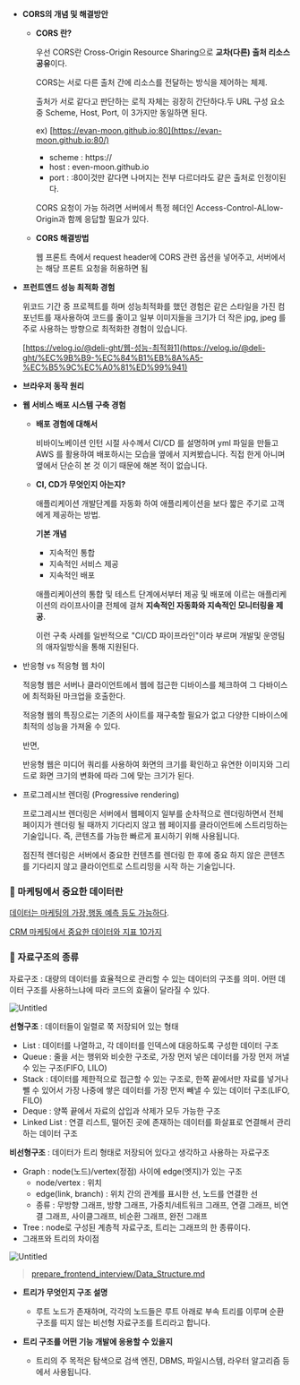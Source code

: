 - **CORS의 개념 및 해결방안**

  - **CORS 란?**

    우선 CORS란 Cross-Origin Resource Sharing으로 **교차(다른) 출처 리소스 공유**이다.

    CORS는 서로 다른 출처 간에 리소스를 전달하는 방식을 제어하는 체제.

    출처가 서로 같다고 판단하는 로직 자체는 굉장히 간단하다.두 URL 구성 요소 중 Scheme, Host, Port, 이 3가지만 동일하면 된다.

    ex) [https://evan-moon.github.io:80](https://evan-moon.github.io:80/)

    - scheme : https://
    - host : even-moon.github.io
    - port : :80이것만 같다면 나머지는 전부 다르더라도 같은 출처로 인정이된다.

    CORS 요청이 가능 하려면 서버에서 특정 헤더인 Access-Control-ALlow-Origin과 함께 응답할 필요가 있다.

  - **CORS 해결방법**

    웹 프론트 측에서 request header에 CORS 관련 옵션을 넣어주고, 서버에서는 해당 프론트 요청을 허용하면 됨

- **프런트엔드 성능 최적화 경험**

  위코드 기간 중 프로젝트를 하며 성능최적화를 했던 경험은 같은 스타일을 가진 컴포넌트를 재사용하여 코드를 줄이고 일부 이미지들을 크기가 더 작은 jpg, jpeg 를 주로 사용하는 방향으로 최적화한 경험이 있습니다.

  [https://velog.io/@deli-ght/웹-성능-최적화1](https://velog.io/@deli-ght/%EC%9B%B9-%EC%84%B1%EB%8A%A5-%EC%B5%9C%EC%A0%81%ED%99%941)

- **브라우저 동작 원리**

- **웹 서비스 배포 시스템 구축 경험**
    - **배포 경험에 대해서**
        
        비바이노베이션 인턴 시절 사수께서 CI/CD 를 설명하며 yml 파일을 만들고 AWS 를 활용하여 배포하시는 모습을 옆에서 지켜봤습니다. 직접 한게 아니며 옆에서 단순히 본 것 이기 때문에 해본 적이 없습니다.
        
    - **CI, CD가 무엇인지 아는지?**
        
        애플리케이션 개발단계를 자동화 하여 애플리케이션을 보다 짧은 주기로 고객에게 제공하는 방법.
        
        **기본 개념**
        
        - 지속적인 통합
        - 지속적인 서비스 제공
        - 지속적인 배포
        
        애플리케이션의 통합 및 테스트 단계에서부터 제공 및 배포에 이르는 애플리케이션의 라이프사이클 전체에 걸쳐 **지속적인 자동화와 지속적인 모니터링을 제공**.
        
        이런 구축 사례를 일반적으로 "CI/CD 파이프라인"이라 부르며 개발및 운영팀의 애자일방식을 통해 지원된다.
        
- 반응형 vs 적응형 웹 차이
    
    적응형 웹은 서버나 클라이언트에서 웹에 접근한 디바이스를 체크하여 그 다바이스에 최적화된 마크업을 호출한다.
    
    적응형 웹의 특징으로는 기존의 사이트를 재구축할 필요가 없고 다양한 디바이스에 최적의 성능을 가져올 수 있다.
    
    반면,
    
    반응형 웹은 미디어 쿼리를 사용하여 화면의 크기를 확인하고 유연한 이미지와 그리드로 화면 크기의 변화에 따라 그에 맞는 크기가 된다.
    
- 프로그레시브 렌더링 (Progressive rendering)
    
    프로그레시브 렌더링은 서버에서 웹페이지 일부를 순차적으로 렌더링하면서 전체 페이지가 렌더링 될 때까지 기다리지 않고 웹 페이지를 클라이언트에 스트리밍하는 기술입니다.
    즉, 콘텐츠를 가능한 빠르게 표시하기 위해 사용됩니다. 
    
    점진적 렌더링은 서버에서 중요한 컨텐츠를 렌더링 한 후에 중요 하지 않은 콘텐츠를 기다리지 않고 클라이언트로 스트리밍을 시작 하는 기술입니다.
### 🔸 마케팅에서 중요한 데이터란

[데이터는 마케팅의 가장,행동 예측 등도 가능하다](https://www.dailysecu.com/news/articleView.html?idxno=122287#:~:text=%EB%8D%B0%EC%9D%B4%ED%84%B0%EB%8A%94%20%EB%A7%88%EC%BC%80%ED%8C%85%EC%9D%98%20%EA%B0%80%EC%9E%A5,%ED%96%89%EB%8F%99%20%EC%98%88%EC%B8%A1%20%EB%93%B1%EB%8F%84%20%EA%B0%80%EB%8A%A5%ED%95%98%EB%8B%A4).

[CRM 마케팅에서 중요한 데이터와 지표 10가지](http://www.openads.co.kr/content/contentDetail?contsId=6739)

### 🔸 자료구조의 종류

자료구조 : 대량의 데이터를 효율적으로 관리할 수 있는 데이터의 구조를 의미. 어떤 데이터 구조를 사용하느냐에 따라 코드의 효율이 달라질 수 있다.

![Untitled](https://www.notion.so/image/https%3A%2F%2Fs3-us-west-2.amazonaws.com%2Fsecure.notion-static.com%2Fa78fe379-e8d9-491a-ba2f-7355fb560142%2FUntitled.png?table=block&id=b62d4e9d-59ac-4da3-8439-4856ecc05423&spaceId=bf553257-3c69-4092-9c73-7f33885f2092&width=1790&userId=61cc2caf-d8c2-4895-91d8-6fb0dcf0138a&cache=v2)

**선형구조** : 데이터들이 일렬로 쭉 저장되어 있는 형태

- List : 데이터를 나열하고, 각 데이터를 인덱스에 대응하도록 구성한 데이터 구조
- Queue : 줄을 서는 행위와 비슷한 구조로, 가장 먼저 넣은 데이터를 가장 먼저 꺼낼 수 있는 구조(FIFO, LILO)
- Stack : 데이터를 제한적으로 접근할 수 있는 구조로, 한쪽 끝에서만 자료를 넣거나 뺄 수 있어서 가장 나중에 쌓은 데이터를 가장 먼저 빼낼 수 있는 데이터 구조(LIFO, FILO)
- Deque : 양쪽 끝에서 자료의 삽입과 삭제가 모두 가능한 구조
- Linked List : 연결 리스트, 떨어진 곳에 존재하는 데이터를 화살표로 연결해서 관리하는 데이터 구조

**비선형구조** : 데이터가 트리 형태로 저장되어 있다고 생각하고 사용하는 자료구조

- Graph : node(노드)/vertex(정점) 사이에 edge(엣지)가 있는 구조
  - node/vertex : 위치
  - edge(link, branch) : 위치 간의 관계를 표시한 선, 노드를 연결한 선
  - 종류 : 무방향 그래프, 방향 그래프, 가중치/네트워크 그래프, 연결 그래프, 비연결 그래프, 사이클그래프, 비순환 그래프, 완전 그래프
- Tree : node로 구성된 계층적 자료구조, 트리는 그래프의 한 종류이다.
- 그래프와 트리의 차이점

![Untitled](https://www.notion.so/image/https%3A%2F%2Fs3-us-west-2.amazonaws.com%2Fsecure.notion-static.com%2Fa316d501-33b3-4281-95f9-f023f5178d10%2FUntitled.png?table=block&id=d060f66a-16f4-4fa6-91dd-1664668469a6&spaceId=bf553257-3c69-4092-9c73-7f33885f2092&width=1790&userId=61cc2caf-d8c2-4895-91d8-6fb0dcf0138a&cache=v2)

> [prepare_frontend_interview/Data_Structure.md](https://github.com/junh0328/prepare_frontend_interview/blob/main/Data_Structure.md)

- **트리가 무엇인지 구조 설명**
    
  - 루트 노드가 존재하며, 각각의 노드들은 루트 아래로 부속 트리를 이루며 순환 구조를 띠지 않는 비선형 자료구조를 트리라고 합니다.
    
- **트리 구조를 어떤 기능 개발에 응용할 수 있을지**
    
  - 트리의 주 목적은 탐색으로 검색 엔진, DBMS, 파일시스템, 라우터 알고리즘 등에서 사용됩니다.
